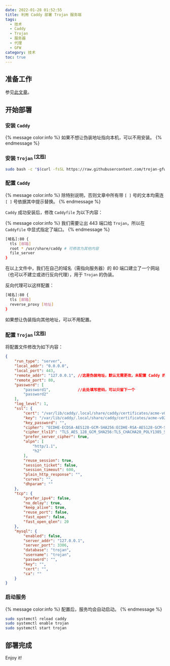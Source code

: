 ```yaml
---
date: 2022-01-28 01:52:55
title: 利用 Caddy 部署 Trojan 服务端
tags:
  - 技术
  - Caddy
  - Trojan
  - 服务器
  - 代理
  - GFW
category: 技术
toc: true
---
```


## 准备工作

参见[此文章](https://blog.xfqlittlefan.xyz/2022/01/27/caddy-v2ray/)。

## 开始部署

<!-- more -->

### 安装 `Caddy`

{% message color:info %}
如果不想让伪装地址指向本机，可以不用安装。
{% endmessage %}

### 安装 `Trojan` <sup>[[文档]](https://github.com/trojan-gfw/trojan/wiki/Binary-&-Package-Distributions#quickstart-script)</sup>

```bash bash
sudo bash -c "$(curl -fsSL https://raw.githubusercontent.com/trojan-gfw/trojan-quickstart/master/trojan-quickstart.sh)"
```

### 配置 `Caddy`

{% message color:info %}
除特别说明，否则文章中所有带 `[ ]` 号的文本均需连 `[ ]` 号依据其中提示替换。
{% endmessage %}

`Caddy` 成功安装后，修改 `Caddyfile` 为以下内容：

{% message color:info %}
我们需要让出 443 端口给 `Trojan`，所以在 `Caddyfile` 中显式指定了端口。
{% endmessage %}

```bash /etc/caddy/Caddyfile
[域名]:80 {
  tls [邮箱]
  root * /usr/share/caddy # 可修改为其他内容
  file_server
}
```

在以上文件中，我们在自己的域名（需指向服务器）的 80 端口建立了一个网站（也可以不建立或进行反向代理），用于 `Trojan` 的伪装。

反向代理可以这样配置：

```bash /etc/caddy/Caddyfile
[域名]:80 {
  tls [邮箱]
  reverse_proxy [地址]
}
```

如果想让伪装指向其他地址，可以不用配置。

### 配置 `Trojan` <sup>[[文档]](https://trojan-gfw.github.io/trojan/config.html#a-valid-serverjson)</sup>

将配置文件修改为如下内容：

```json /usr/local/etc/trojan/config.json
{
    "run_type": "server",
    "local_addr": "0.0.0.0",
    "local_port": 443,
    "remote_addr": "127.0.0.1", //这是伪装地址，默认无需更改，未配置 Caddy 的需要更改
    "remote_port": 80,
    "password": [
        "password1",            //此处填写密码，可以只留下一个
        "password2"
    ],
    "log_level": 1,
    "ssl": {
        "cert": "/var/lib/caddy/.local/share/caddy/certificates/acme-v02.api.letsencrypt.org-directory/[域名]/[域名].crt",
        "key": "/var/lib/caddy/.local/share/caddy/certificates/acme-v02.api.letsencrypt.org-directory/[域名]/[域名].key",
        "key_password": "",
        "cipher": "ECDHE-ECDSA-AES128-GCM-SHA256:ECDHE-RSA-AES128-GCM-SHA256:ECDHE-ECDSA-AES256-GCM-SHA384:ECDHE-RSA-AES256-GCM-SHA384:ECDHE-ECDSA-CHACHA20-POLY1305:ECDHE-RSA-CHACHA20-POLY1305:DHE-RSA-AES128-GCM-SHA256:DHE-RSA-AES256-GCM-SHA384",
        "cipher_tls13": "TLS_AES_128_GCM_SHA256:TLS_CHACHA20_POLY1305_SHA256:TLS_AES_256_GCM_SHA384",
        "prefer_server_cipher": true,
        "alpn": [
            "http/1.1",
            "h2"
        ],
        "reuse_session": true,
        "session_ticket": false,
        "session_timeout": 600,
        "plain_http_response": "",
        "curves": "",
        "dhparam": ""
    },
    "tcp": {
        "prefer_ipv4": false,
        "no_delay": true,
        "keep_alive": true,
        "reuse_port": false,
        "fast_open": false,
        "fast_open_qlen": 20
    },
    "mysql": {
        "enabled": false,
        "server_addr": "127.0.0.1",
        "server_port": 3306,
        "database": "trojan",
        "username": "trojan",
        "password": "",
        "key": "",
        "cert": "",
        "ca": ""
    }
}
```

### 启动服务

{% message color:info %}
配置后，服务均会自动启动。
{% endmessage %}

```bash bash
sudo systemctl reload caddy
sudo systemctl enable trojan
sudo systemctl start trojan
```

## 部署完成

Enjoy it!